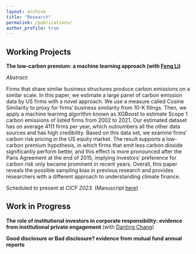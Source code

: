 ```yaml
---
layout: archive
title: "Research"
permalink: /publications/
author_profile: true
---
```


<!-- {% if author.googlescholar %}
  You can also find my articles on <u><a href="{{author.googlescholar}}">my Google Scholar profile</a>.</u>
{% endif %}

{% include base_path %}

{% for post in site.publications reversed %}
  {% include archive-single.html %}
{% endfor %} -->

Working Projects
------

**The low-carbon premium: a machine learning approach (with [Feng Li](https://en.saif.sjtu.edu.cn/faculty-research/li-feng))**

*Abstract:* 

Firms that share similar business structures produce carbon emissions on a similar scale. In this paper, we estimate a large panel of carbon emission data by US firms with a novel approach. We use a measure called Cosine Similarity to proxy for firms’ business similarity from 10-K filings. Then, we apply a machine learning
algorithm known as XGBoost to estimate Scope 1 carbon emissions of listed firms from 2002 to 2021. Our estimated dataset has on average 4111 firms per year, which outnumbers all the other data sources and has high credibility. Based on this data set, we examine firms’ carbon risk pricing in the US equity market. The result supports a low-carbon premium hypothesis, in which firms that emit less carbon dioxide significantly perform better, and this effect is more pronounced after the Paris Agreement at the end of 2015, implying investors’ preference for carbon risk only became prominent in recent years. Overall, this paper reveals the possible sampling bias in previous research and provides researchers with a different approach to understanding climate finance.

Scheduled to present at *CICF 2023*. (Manuscript [here](https://github.com/thegreenflamingo/academicpages.github.io/blob/master/_publications/The_low_carbon_premium_V4_.pdf))



Work in Progress
------
**The role of institutional investors in corporate responsibility: evidence from institutional private engagement** (with [Danting Chang](https://www.glxy.sdu.edu.cn/info/1091/5914.htm))

**Good disclosure or Bad disclosure? evidence from mutual fund annual reports**









